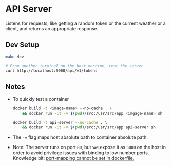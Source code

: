 # API Server

Listens for requests, like getting a random token or the current weather or a client, and returns an appropriate response.

## Dev Setup

```sh
make dev

# From another terminal on the host machine, test the server
curl http://localhost:5000/api/v1/tokens
```

## Notes

- To quickly test a container

  ```sh
  docker build -t <image-name> --no-cache . \
      && docker run -it -v $(pwd)/src:/usr/src/app <imgage-name> sh

  docker build -t api-server --no-cache . \
      && docker run -it -v $(pwd)/src:/usr/src/app api-server sh
  ```
- The `-v` flag maps host absolute path to container absolute path.

- Note: The server runs on port `80`, but we expose it as `5000` on the host in order to avoid privilege issues with binding to low number ports. Knowledge bit: [port-mapping cannot be set in dockerfile.](https://stackoverflow.com/questions/36153025/is-it-possible-to-set-docker-port-mappings-to-host-in-dockerfile)